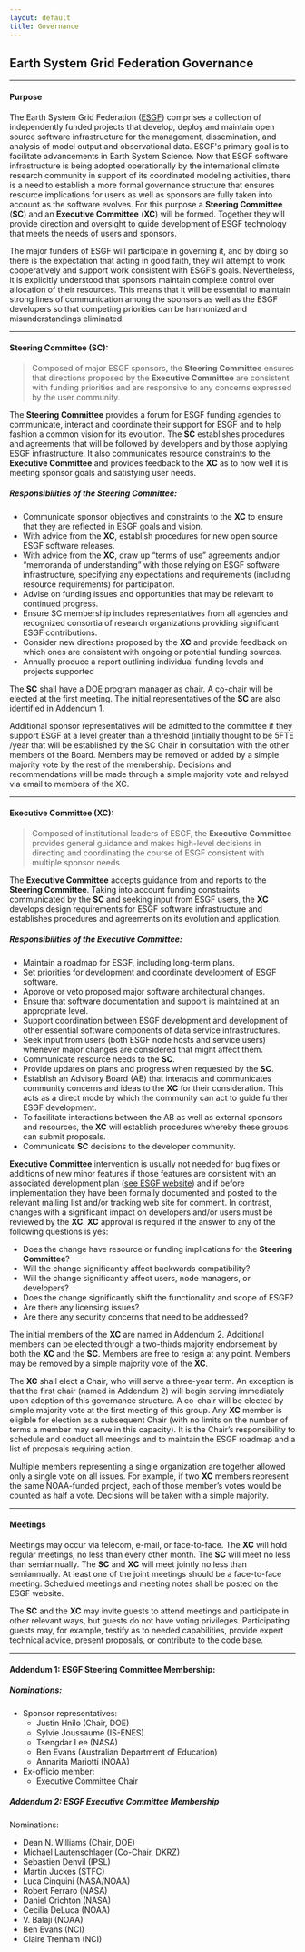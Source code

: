 ```yaml
---
layout: default
title: Governance
---
```


## Earth System Grid Federation Governance

------------

#### Purpose

The Earth System Grid Federation ([ESGF][esgf]) comprises a collection of independently funded projects that develop, deploy and maintain open source software infrastructure for the management, dissemination, and analysis of model output and observational data. ESGF's primary goal is to facilitate advancements in Earth System Science.  Now that ESGF software infrastructure is being adopted operationally by the international climate research community in support of its coordinated modeling activities, there is a need to establish a more formal governance structure that ensures resource implications for users as well as sponsors are fully taken into account as the software evolves.  For this purpose a **Steering Committee** (**SC**) and an **Executive Committee** (**XC**) will be formed.  Together they will provide direction and oversight to guide development of ESGF technology that meets the needs of users and sponsors.  

The major funders of ESGF will participate in governing it, and by doing so there is the expectation that acting in good faith, they will attempt to work cooperatively and support work consistent with ESGF’s goals.  Nevertheless, it is explicitly understood that sponsors maintain complete control over allocation of their resources.  This means that it will be essential to maintain strong lines of communication among the sponsors as well as the ESGF developers so that competing priorities can be harmonized and misunderstandings eliminated.

------------

#### Steering Committee (SC):

> Composed of major ESGF sponsors, the **Steering Committee** ensures that directions proposed by the **Executive Committee** are consistent with funding priorities and are responsive to any concerns expressed by the user community.

The **Steering Committee** provides a forum for ESGF funding agencies to communicate, interact and coordinate their support for ESGF and to help fashion a common vision for its evolution. The **SC** establishes procedures and agreements that will be followed by developers and by those applying ESGF infrastructure. It also communicates resource constraints to the **Executive Committee** and provides feedback to the **XC** as to how well it is meeting sponsor goals and satisfying user needs.

##### Responsibilities of the Steering Committee:

* Communicate sponsor objectives and constraints to the **XC** to ensure that they are reflected in ESGF goals and vision.
* With advice from the **XC**, establish procedures for new open source ESGF software releases.
* With advice from the **XC**, draw up “terms of use” agreements and/or “memoranda of understanding” with those relying on ESGF software infrastructure, specifying any expectations and requirements (including resource requirements) for participation.
* Advise on funding issues and opportunities that may be relevant to continued progress.
* Ensure SC membership includes representatives from all agencies and recognized consortia of research organizations providing significant ESGF contributions.
* Consider new directions proposed by the **XC** and provide feedback on which ones are consistent with ongoing or potential funding sources.
* Annually produce a report outlining individual funding levels and projects supported

The **SC** shall have a DOE program manager as chair. A co-chair will be elected at the first meeting. The initial representatives of the **SC** are also identified in Addendum 1.

Additional sponsor representatives will be admitted to the committee if they support ESGF at a level greater than a threshold (initially thought to be 5FTE /year that will be established by the SC Chair in consultation with the other members of the Board. Members may be removed or added by a simple majority vote by the rest of the membership.  Decisions and recommendations will be made through a simple majority vote and relayed via email to members of the XC.

-----------

#### Executive Committee (XC):

> Composed of institutional leaders of ESGF, the **Executive Committee** provides general guidance and makes high-level decisions in directing and coordinating the course of ESGF consistent with multiple sponsor needs.

The **Executive Committee** accepts guidance from and reports to the **Steering Committee**. Taking into account funding constraints communicated by the **SC** and seeking input from ESGF users, the **XC** develops design requirements for ESGF software infrastructure and establishes procedures and agreements on its evolution and application.

##### Responsibilities of the Executive Committee:

* Maintain a roadmap for ESGF, including long-term plans.
* Set priorities for development and coordinate development of ESGF software.
* Approve or veto proposed major software architectural changes.
* Ensure that software documentation and support is maintained at an appropriate level.
* Support coordination between ESGF development and development of other essential software components of data service infrastructures. 
* Seek input from users (both ESGF node hosts and service users) whenever major changes are considered that might affect them.
* Communicate resource needs to the **SC**.
* Provide updates on plans and progress when requested by the **SC**.
* Establish an Advisory Board (AB) that interacts and communicates community concerns and ideas to the **XC** for their consideration. This acts as a direct mode by which the community can act to guide further ESGF development.
* To facilitate interactions between the AB as well as external sponsors and resources, the **XC** will establish procedures whereby these groups can submit proposals. 
* Communicate **SC** decisions to the developer community.


**Executive Committee** intervention is usually not needed for bug fixes or additions of new minor features if those features are consistent with an associated development plan ([see ESGF website][esgf]) and if before implementation they have been formally documented and posted to the relevant mailing list and/or tracking web site for comment. In contrast, changes with a significant impact on developers and/or users must be reviewed by the **XC**. **XC** approval is required if the answer to any of the following questions is yes:

* Does the change have resource or funding implications for the **Steering Committee**?
* Will the change significantly affect backwards compatibility?
* Will the change significantly affect users, node managers, or developers?
* Does the change significantly shift the functionality and scope of ESGF?
* Are there any licensing issues?
* Are there any security concerns that need to be addressed?

The initial members of the **XC** are named in Addendum 2.  Additional members can be elected through a two-thirds majority endorsement by both the **XC** and the **SC**. Members are free to resign at any point. Members may be removed by a simple majority vote of the **XC**.

The **XC** shall elect a Chair, who will serve a three-year term. An exception is that the first chair (named in Addendum 2) will begin serving immediately upon adoption of this governance structure.  A co-chair will be elected by simple majority vote at the first meeting of this group.  Any **XC** member is eligible for election as a subsequent Chair (with no limits on the number of terms a member may serve in this capacity).  It is the Chair’s responsibility to schedule and conduct all meetings and to maintain the ESGF roadmap and a list of proposals requiring action. 

Multiple members representing a single organization are together allowed only a single vote on all issues.  For example, if two **XC** members represent the same NOAA-funded project, each of those member’s votes would be counted as half a vote.  Decisions will be taken with a simple majority. 

-------------

#### Meetings


Meetings may occur via telecom, e-mail, or face-to-face. The **XC** will hold regular meetings, no less than every other month. The **SC** will meet no less than semiannually. The **SC** and **XC** will meet jointly no less than semiannually. At least one of the joint meetings should be a face-to-face meeting. Scheduled meetings and meeting notes shall be posted on the ESGF website.

The **SC** and the **XC** may invite guests to attend meetings and participate in other relevant ways, but guests do not have voting privileges. Participating guests may, for example, testify as to needed capabilities, provide expert technical advice, present proposals, or contribute to the code base.

-------------

#### Addendum 1: ESGF Steering Committee Membership:

##### Nominations:

* Sponsor representatives:
	* Justin Hnilo (Chair, DOE)
	* Sylvie Joussaume (IS-ENES)
	* Tsengdar Lee (NASA)
	* Ben Evans (Australian Department of Education)
	* Annarita Mariotti (NOAA)
* Ex-officio member:
	* Executive Committee Chair

##### Addendum 2: ESGF Executive Committee Membership

Nominations:

* Dean N. Williams (Chair, DOE)
* Michael Lautenschlager (Co-Chair, DKRZ)
* Sebastien Denvil (IPSL)
* Martin Juckes (STFC)
* Luca Cinquini (NASA/NOAA)
* Robert Ferraro (NASA)
* Daniel Crichton (NASA)
* Cecilia DeLuca (NOAA)
* V. Balaji (NOAA)
* Ben Evans (NCI)
* Claire Trenham (NCI)



[esgf]: http://esgf.llnl.gov
